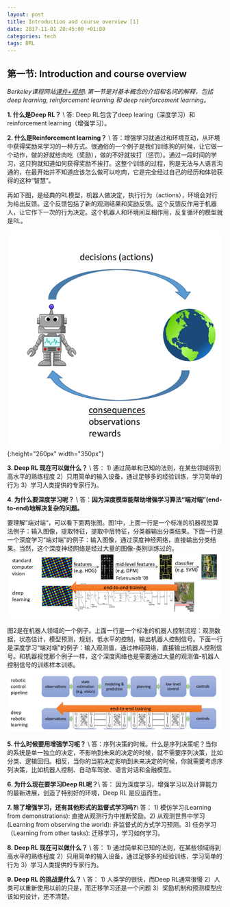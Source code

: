 ```yaml
---
layout: post
title: Introduction and course overview [1]
date: 2017-11-01 20:45:00 +01:00
categories: tech
tags: DRL
---
```

## 第一节: Introduction and course overview
*Berkeley课程网站[课件+视频](http://rll.berkeley.edu/deeprlcourse/)\\
第一节是对基本概念的介绍和名词的解释，包括deep learning, reinforcement learning 和 deep reinforcement learning。*

**1. 什么是Deep RL？** \\
答: Deep RL包含了deep learing（深度学习）和reinforcement learning（增强学习）。

**2. 什么是Reinforcement learning？** \\
答：增强学习就通过和环境互动，从环境中获得奖励来学习的一种方式。很通俗的一个例子是我们训练狗的时候，让它做一个动作，做的好就给肉吃（奖励），做的不好就挨打（惩罚）。通过一段时间的学习，这只狗就知道如何获得奖励不挨打。这整个训练的过程，狗是无法与人语言沟通的，在最开始并不知道应该怎么做可以吃肉，它是完全经过自己的经历和体验获得的这种“智慧”。

再如下图，是经典的RL模型，机器人做决定，执行行为（actions），环境会对行为给出反馈。这个反馈包括了新的观测结果和奖励反馈。这个反馈反作用于机器人，让它作下一次的行为决定。这个机器人和环境间互相作用，反复循环的模型就是RL。

![Fig. 1  ](/pics/DRL1-1.png  "RL"){:height="260px" width="350px"}

 **3. Deep RL 现在可以做什么？** \\
 答： 1) 通过简单和已知的法则，在某些领域得到高水平的熟练程度 2）只用简单的输入设备，通过足够多的经验训练，学习简单的行为 3）学习人类提供的专家行为。

**4. 为什么要深度学习呢？** \\
答：**因为深度模型能帮助增强学习算法“端对端”(end-to-end)地解决复杂的问题。**

要理解”端对端“，可以看下面两张图。图1中，上面一行是一个标准的机器视觉算法例子：输入图像，提取特征，提取中层特征，分类器输出分类结果。下面一行是一个深度学习“端对端”的例子：输入图像，通过深度神经网络，直接输出分类结果。当然，这个深度神经网络是经过大量的图像-类别训练过的。
![Fig. 2  ](/pics/DRL1-2.png  "end to end1")

图2是在机器人领域的一个例子。上面一行是一个标准的机器人控制流程：观测数据，状态估计，模型预测，规划，低水平的控制，输出机器人控制信号。下面一行是深度学习“端对端”的例子：输入观测值，通过神经网络，直接输出机器人控制信号。和机器视觉那个例子一样，这个深度网络也是需要通过大量的观测值-机器人控制信号的训练样本训练。
![Fig. 3 ](/pics/DRL1-3.png  "end to end2")

**5. 什么时候要用增强学习呢？** \\
答：序列决策的时候。什么是序列决策呢？当你的系统是单一独立的决定，不影响到未来的决定的时候，就不需要序列决策，比如分类、逻辑回归。相反，当你的当前决定影响到未来决定的时候，你就需要考虑序列决策，比如机器人控制、自动车驾驶、语言对话和金融模型。

 **6. 为什么现在要学习Deep RL呢？**\\
 答： 因为深度学习，增强学习以及计算能力的最新进展，创造了特别好的环境，Deep RL 是应运而生。
 
 **7. 除了增强学习，还有其他形式的监督式学习吗?**\\
 答： 1) 模仿学习(Learning from demonstrations): 直接从观测行为中推断奖励。2) 从观测世界中学习(Learning from observing the world): 非监督式的方式学习预测。3) 任务学习（Learning from other tasks): 迁移学习，学习如何学习。
 
 **8. Deep RL 现在可以做什么？** \\
 答： 1) 通过简单和已知的法则，在某些领域得到高水平的熟练程度 2）只用简单的输入设备，通过足够多的经验训练，学习简单的行为 3）学习人类提供的专家行为。
 
  **9. Deep RL 的挑战是什么？** \\
 答： 1) 人类学的很快，而Deep RL通常很慢 2）人类可以重新使用以前的只是，而迁移学习还是一个问题 3）奖励机制和预测模型应该如何设计，还不清楚。 
 
